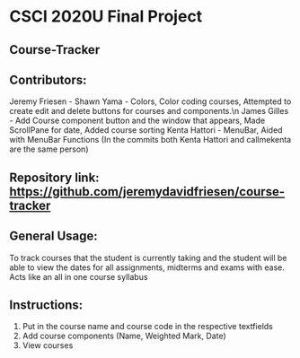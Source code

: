 # CSCI 2020U Final Project

## Course-Tracker

## Contributors: 
 Jeremy Friesen - 
 Shawn Yama - Colors, Color coding courses, Attempted to create edit and delete buttons for courses and components.\n
 James Gilles - Add Course component button and the window that appears, Made ScrollPane for date, Added course sorting
 Kenta Hattori - MenuBar, Aided with MenuBar Functions 
 (In the commits both Kenta Hattori and callmekenta are the same person) 

## Repository link: https://github.com/jeremydavidfriesen/course-tracker


## General Usage:
 To track courses that the student is currently taking and the student will be able to 
 view the dates for all assignments, midterms and exams with ease. 
 Acts like an all in one course syllabus

## Instructions:
 1. Put in the course name and course code in the respective textfields
 2. Add course components (Name, Weighted Mark, Date)
 3. View courses
